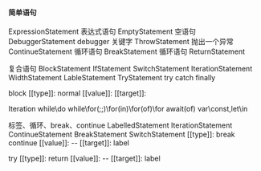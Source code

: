 #### 简单语句
ExpressionStatement 表达式语句
EmptyStatement 空语句
DebuggerStatement debugger 关键字
ThrowStatement 抛出一个异常
ContinueStatement 循环语句
BreakStatement 循环语句
ReturnStatement 

复合语句
BlockStatement
IfStatement
SwitchStatement
IterationStatement
WidthStatement
LableStatement
TryStatement try catch finally

block
    [[type]]: normal
    [[value]]:
    [[target]]:

Iteration
while\do while\for(;;)\for(in)\for(of)\for await(of)
    var\const,let\in

标签、循环、break、continue
LabelledStatement
IterationStatement
ContinueStatement
BreakStatement
SwitchStatement
    [[type]]: break continue
    [[value]]: --
    [[target]]: label

try 
    [[type]]: return
    [[value]]: --
    [[target]]: label